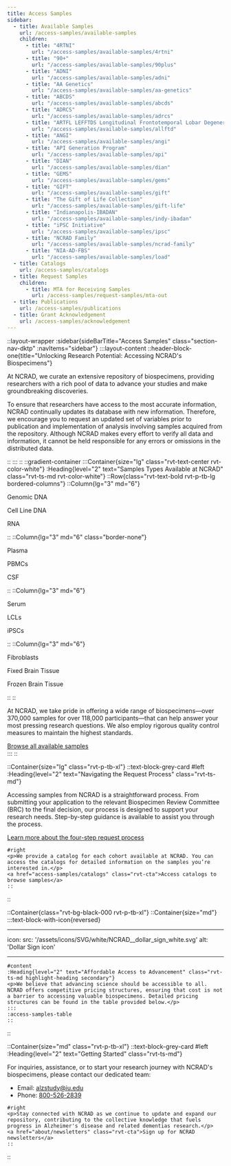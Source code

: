 ```yaml
---
title: Access Samples
sidebar:
  - title: Available Samples
    url: /access-samples/available-samples
    children:
      - title: "4RTNI"
        url: "/access-samples/available-samples/4rtni"
      - title: "90+"
        url: "/access-samples/available-samples/90plus"
      - title: "ADNI"
        url: "/access-samples/available-samples/adni"
      - title: "AA Genetics"
        url: "/access-samples/available-samples/aa-genetics"
      - title: "ABCDS"
        url: "/access-samples/available-samples/abcds"
      - title: "ADRCS"
        url: "/access-samples/available-samples/adrcs"
      - title: "ARTFL LEFFTDS Longitudinal Frontotemporal Lobar Degeneration ALLFTD"
        url: "/access-samples/available-samples/allftd"
      - title: "ANGI"
        url: "/access-samples/available-samples/angi"
      - title: "API Generation Program"
        url: "/access-samples/available-samples/api"
      - title: "DIAN"
        url: "/access-samples/available-samples/dian"
      - title: "GEMS"
        url: "/access-samples/available-samples/gems"
      - title: "GIFT"
        url: "/access-samples/available-samples/gift"
      - title: "The Gift of Life Collection"
        url: "/access-samples/available-samples/gift-life"
      - title: "Indianapolis-IBADAN"
        url: "/access-samples/available-samples/indy-ibadan"
      - title: "iPSC Initiative"
        url: "/access-samples/available-samples/ipsc"
      - title: "NCRAD Family"
        url: "/access-samples/available-samples/ncrad-family"
      - title: "NIA-AD-FBS"
        url: "/access-samples/available-samples/load"
  - title: Catalogs
    url: /access-samples/catalogs
  - title: Request Samples
    children:
      - title: MTA for Receiving Samples
        url: /access-samples/request-samples/mta-out
  - title: Publications
    url: /access-samples/publications
  - title: Grant Acknowledgement
    url: /access-samples/acknowledgement
---
```


::layout-wrapper
:sidebar{sideBarTitle="Access Samples" class="section-nav-dktp" :navItems="sidebar"}
:::layout-content
::header-block-one{title="Unlocking Research Potential: Accessing NCRAD's Biospecimens"}

  <p>At NCRAD, we curate an extensive repository of biospecimens, providing researchers with a rich pool of data to advance your studies and make groundbreaking discoveries. </p>
  <p>To ensure that researchers have access to the most accurate information, NCRAD continually updates its database with new information. Therefore, we encourage you to request an updated set of variables prior to publication and implementation of analysis involving samples acquired from the repository. Although NCRAD makes every effort to verify all data and information, it cannot be held responsible for any errors or omissions in the distributed data.</p>
  ::
:::
::
::gradient-container
:::Container{size="lg" class="rvt-text-center rvt-color-white"}
:Heading{level="2" text="Samples Types Available at NCRAD" class="rvt-ts-md rvt-color-white"}
    ::Row{class="rvt-text-bold rvt-p-tb-lg bordered-columns"}
    ::Column{lg="3" md="6"}
    <p>Genomic DNA</p>
    <p>Cell Line DNA</p>
    <p>RNA</p>
    ::
    ::Column{lg="3" md="6" class="border-none"}
    <p>Plasma</p>
    <p>PBMCs</p>
    <p>CSF</p>
    ::
    ::Column{lg="3" md="6"}
    <p>Serum</p>
    <p>LCLs</p>
    <p>iPSCs</p>
    ::
    ::Column{lg="3" md="6"}
    <p>Fibroblasts</p>
    <p>Fixed Brain Tissue</p>
    <p>Frozen Brain Tissue</p>
    ::
    ::

<div class="rvt-container-sm">
    <p class="rvt-m-tb-md">At NCRAD, we take pride in offering a wide range of biospecimens—over 370,000 samples for over 118,000 participants—that can help answer your most pressing research questions. We also employ rigorous quality control measures to maintain the highest standards.</p>
    <a href="/access-samples/available-samples" class="rvt-button rvt-button--secondary-btn">Browse all available samples</a>
</div>
:::
::

::Container{size="lg" class="rvt-p-tb-xl"}
::text-block-grey-card
#left
:Heading{level="2" text="Navigating the Request Process" class="rvt-ts-md"}

<p>Accessing samples from NCRAD is a straightforward process. From submitting your application to the relevant Biospecimen Review Committee (BRC) to the final decision, our process is designed to support your research needs. Step-by-step guidance is available to assist you through the process.</p>
<a href="/access-samples/request-samples/mta-out" class="rvt-button rvt-button--primary-btn">Learn more about the four-step request process </a>

    #right
    <p>We provide a catalog for each cohort available at NCRAD. You can access the catalogs for detailed information on the samples you’re interested in.</p>
    <a href="access-samples/catalogs" class="rvt-cta">Access catalogs to browse samples</a>
    ::

::

::Container{class="rvt-bg-black-000 rvt-p-tb-xl"}
::Container{size="md"}
:::text-block-with-icon{reversed}

---

icon:
src: '/assets/icons/SVG/white/NCRAD\_\_dollar_sign_white.svg'
alt: 'Dollar Sign icon'

---

    #content
    :Heading{level="2" text="Affordable Access to Advancement" class="rvt-ts-md highlight-heading secondary"}
    <p>We believe that advancing science should be accessible to all. NCRAD offers competitive pricing structures, ensuring that cost is not a barrier to accessing valuable biospecimens. Detailed pricing structures can be found in the table provided below.</p>
    :::
    :access-samples-table
    ::

::

::Container{size="md" class="rvt-p-tb-xl"}
::text-block-grey-card
#left
:Heading{level="2" text="Getting Started" class="rvt-ts-md"}

<p>For inquiries, assistance, or to start your research journey with NCRAD's biospecimens, please contact our dedicated team:</p>
<ul>
<li>Email: <a href="mailto:alzstudy@iu.edu" class="link">alzstudy@iu.edu</a></li>
<li>Phone: <a href="tel:800-526-2839" class="link">800-526-2839</a></li>
</ul>

    #right
    <p>Stay connected with NCRAD as we continue to update and expand our repository, contributing to the collective knowledge that fuels progress in Alzheimer's disease and related dementias research.</p>
    <a href="about/newsletters" class="rvt-cta">Sign up for NCRAD newsletters</a>
    ::

::
